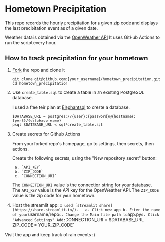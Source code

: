 # Hometown Precipitation

This repo records the hourly precipitation for a given zip code and displays the last precipitation event as of a given date.

Weather data is obtained via the [OpenWeather API](https://home.openweathermap.org/api_keys) It uses GitHub Actions to run the script every hour. 


## How to track precipitation for your hometown

1. [Fork](https://github.com/arvkevi/hometown_precipitation/fork) the repo and clone it

    ```shell
    git clone git@github.com:[your_username]/hometown_precipitation.git
    cd hometown_precipitation
    ```

2. Use `create_table.sql` to create a table in an existing PostgreSQL database.

    I used a free teir plan at [Elephantsql](https://www.elephantsql.com/) to create a database.  

    ```shell
    $DATABASE_URL = postgres://{user}:{password}@{hostname}:{port}/{database-name}
    psql $DATABASE_URL < sql/create_table.sql
    ```

3. Create secrets for Github Actions

    From your forked repo's homepage, go to settings, then secrets, then actions.  
    
    Create the following secrets, using the "New repository secret" button: 
    
        a. `API_KEY` 
        b. `ZIP_CODE`
        c. `CONNECTION_URI`

    The `CONNECTION_URI` value is the connection string for your database.
    The `API_KEY` value is the API key for the OpenWeather API.
    The `ZIP_CODE` value is the zip code for your hometown.

4. Host the streamlit app:
`
    I used [streamlit share](https://share.streamlit.io/).  
    a. Click new app
    b. Enter the name of your `username/repo`
    c. Change the Main file path to `app.py`
    d. Click "Advanced Settings"
     Add:
       `CONNECTION_URI = $DATABASE_URL`
       `ZIP_CODE = YOUR_ZIP_CODE`

Visit the app and keep track of rain events :)